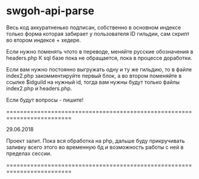 # swgoh-api-parse

Весь код аккуратненько подписан, собственно в основном индексе только форма которая забирает у пользователя ID гильдии, сам скрипт во втором индексе + хедере.

Если нужно поменять чтото в переводе, меняйте русские обозначения в headers.php
К sql базе пока не обращается, пока в процессе доработки.

Если вам нужно постоянно выгружать одну и ту же гильдию, то в файле index2.php закомментируйте первый блок, а во втором поменяйте в ссылке $idguild на нужный id, тогда вам нужны будут только файлы index2.php и  headers.php.

Если будут вопросы - пишите!




=========================================================================

29.06.2018

Проект залит.
Пока вся обработка на php, дальше буду прикручивать заливку всего этого во временную бд и возможность работы с ней в пределах сессии.

=========================================================================
